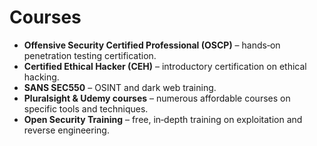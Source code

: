 # Courses

- **Offensive Security Certified Professional (OSCP)** – hands‑on penetration testing certification.  
- **Certified Ethical Hacker (CEH)** – introductory certification on ethical hacking.  
- **SANS SEC550** – OSINT and dark web training.  
- **Pluralsight & Udemy courses** – numerous affordable courses on specific tools and techniques.  
- **Open Security Training** – free, in‑depth training on exploitation and reverse engineering.

